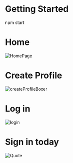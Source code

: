 # Getting Started
  npm start
# Home 
![HomePage](https://github.com/S-ciz/getHooked/assets/95995178/150ca5d3-0b4c-4022-a9ae-79c1340848f2) 


# Create Profile
![createProfileBoxer](https://github.com/S-ciz/getHooked/assets/95995178/9d71b4ae-812f-427b-8536-824a9007e380)

# Log in
![login](https://github.com/S-ciz/getHooked/assets/95995178/ac38edd3-8285-4653-9724-7bf69e54b100)
# Sign in today
![Quote](https://github.com/S-ciz/getHooked/assets/95995178/86238fb9-1657-4e73-aa31-a5d51b9094cd)
